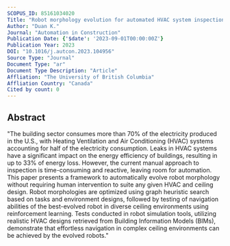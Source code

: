 ```yaml
---
SCOPUS_ID: 85161034020
Title: "Robot morphology evolution for automated HVAC system inspections using graph heuristic search and reinforcement learning"
Author: "Duan K."
Journal: "Automation in Construction"
Publication Date: {'$date': '2023-09-01T00:00:00Z'}
Publication Year: 2023
DOI: "10.1016/j.autcon.2023.104956"
Source Type: "Journal"
Document Type: "ar"
Document Type Description: "Article"
Affliation: "The University of British Columbia"
Affliation Country: "Canada"
Cited by count: 0
---
```


## Abstract
"The building sector consumes more than 70% of the electricity produced in the U.S., with Heating Ventilation and Air Conditioning (HVAC) systems accounting for half of the electricity consumption. Leaks in HVAC systems have a significant impact on the energy efficiency of buildings, resulting in up to 33% of energy loss. However, the current manual approach to inspection is time-consuming and reactive, leaving room for automation. This paper presents a framework to automatically evolve robot morphology without requiring human intervention to suite any given HVAC and ceiling design. Robot morphologies are optimized using graph heuristic search based on tasks and environment designs, followed by testing of navigation abilities of the best-evolved robot in diverse ceiling environments using reinforcement learning. Tests conducted in robot simulation tools, utilizing realistic HVAC designs retrieved from Building Information Models (BIMs), demonstrate that effortless navigation in complex ceiling environments can be achieved by the evolved robots."
